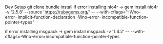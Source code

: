 Dev Setup
git clone 
bundle install
if error installing nio4r
-> gem install nio4r -v '2.5.8' --source 'https://rubygems.org/' -- --with-cflags="-Wno-error=implicit-function-declaration -Wno-error=incompatible-function-pointer-types"

if error installing msgpack
-> gem install msgpack -v '1.4.2' -- --with-cflags=-Wno-error=incompatible-function-pointer-types



